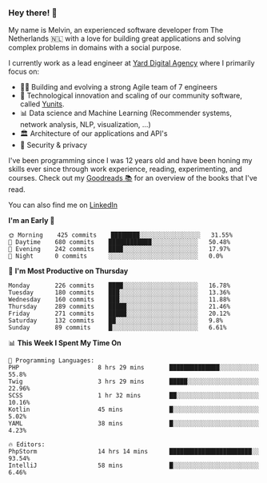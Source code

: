 ### Hey there! 👋

My name is Melvin, an experienced software developer from The Netherlands 🇳🇱 with a love for building great applications and solving complex problems in domains with a social purpose. 

I currently work as a lead engineer at [Yard Digital Agency](https://github.com/yardinternet) where I primarily focus on:

* 👏🏼 Building and evolving a strong Agile team of 7 engineers
* 🚀 Technological innovation and scaling of our community software, called [Yunits](https://www.yunits.com/).
* 📊 Data science and Machine Learning (Recommender systems, network analysis, NLP, visualization, ...)
* 🏛 Architecture of our applications and API's
* 🔐 Security & privacy

I've been programming since I was 12 years old and have been honing my skills ever since through work experience, reading, experimenting, and courses.
Check out my [Goodreads 📚](https://goodreads.com/melvinkoopmans) for an overview of the books that I've read. 

You can also find me on [LinkedIn](https://www.linkedin.com/in/melvinkoopmans)

<!--START_SECTION:waka-->
**I'm an Early 🐤** 

```text
🌞 Morning    425 commits    ████████░░░░░░░░░░░░░░░░░   31.55% 
🌆 Daytime    680 commits    ████████████░░░░░░░░░░░░░   50.48% 
🌃 Evening    242 commits    ████░░░░░░░░░░░░░░░░░░░░░   17.97% 
🌙 Night      0 commits      ░░░░░░░░░░░░░░░░░░░░░░░░░   0.0%

```
📅 **I'm Most Productive on Thursday** 

```text
Monday       226 commits    ████░░░░░░░░░░░░░░░░░░░░░   16.78% 
Tuesday      180 commits    ███░░░░░░░░░░░░░░░░░░░░░░   13.36% 
Wednesday    160 commits    ███░░░░░░░░░░░░░░░░░░░░░░   11.88% 
Thursday     289 commits    █████░░░░░░░░░░░░░░░░░░░░   21.46% 
Friday       271 commits    █████░░░░░░░░░░░░░░░░░░░░   20.12% 
Saturday     132 commits    ██░░░░░░░░░░░░░░░░░░░░░░░   9.8% 
Sunday       89 commits     █░░░░░░░░░░░░░░░░░░░░░░░░   6.61%

```


📊 **This Week I Spent My Time On** 

```text
💬 Programming Languages: 
PHP                      8 hrs 29 mins       ██████████████░░░░░░░░░░░   55.8% 
Twig                     3 hrs 29 mins       █████░░░░░░░░░░░░░░░░░░░░   22.96% 
SCSS                     1 hr 32 mins        ██░░░░░░░░░░░░░░░░░░░░░░░   10.16% 
Kotlin                   45 mins             █░░░░░░░░░░░░░░░░░░░░░░░░   5.02% 
YAML                     38 mins             █░░░░░░░░░░░░░░░░░░░░░░░░   4.23%

🔥 Editors: 
PhpStorm                 14 hrs 14 mins      ███████████████████████░░   93.54% 
IntelliJ                 58 mins             █░░░░░░░░░░░░░░░░░░░░░░░░   6.46%

```


<!--END_SECTION:waka-->
